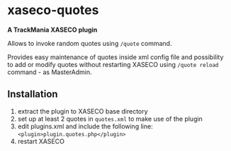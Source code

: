 # xaseco-quotes

**A TrackMania XASECO plugin**

Allows to invoke random quotes using `/quote` command.

Provides easy maintenance of quotes inside xml config file and possibility to add or modify quotes without restarting XASECO using `/quote reload` command - as MasterAdmin.

## Installation

1. extract the plugin to XASECO base directory
2. set up at least 2 quotes in `quotes.xml` to make use of the plugin
3. edit plugins.xml and include the following line: `<plugin>plugin.quotes.php</plugin>`
4. restart XASECO
